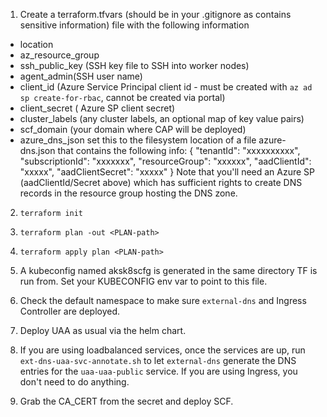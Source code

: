 1. Create a terraform.tfvars (should be in your .gitignore as contains sensitive information) file with the following information
-  location
-  az_resource_group 
-  ssh_public_key (SSH key file to SSH into worker nodes)
-  agent_admin(SSH user name)
-  client_id (Azure Service Principal client id - must be created with `az ad sp create-for-rbac`, cannot be created via portal)  
-  client_secret ( Azure SP client secret)
- cluster_labels (any cluster labels, an optional map of key value pairs)
- scf_domain (your domain where CAP will be deployed)
- azure_dns_json set this to the filesystem location of  a file azure-dns.json that contains the following info:
  {
    "tenantId": "xxxxxxxxxx",
    "subscriptionId": "xxxxxxx",
    "resourceGroup": "xxxxxx",
    "aadClientId": "xxxxx",
    "aadClientSecret": "xxxxx"
}
Note that you'll need an Azure SP (aadClientId/Secret above) which has sufficient rights to create DNS records in the resource group hosting the DNS zone.

2. `terraform init`

3. `terraform plan -out <PLAN-path>`

4. `terraform apply plan <PLAN-path>`

5. A kubeconfig named aksk8scfg is generated in the same directory TF is run from. Set your KUBECONFIG env var to point to this file.

6. Check the default namespace to make sure `external-dns` and Ingress Controller are deployed.

7. Deploy UAA as usual via the helm chart.

8. If you are using loadbalanced services, once the services are up, run `ext-dns-uaa-svc-annotate.sh` to let `external-dns` generate the DNS entries for the `uaa-uaa-public` service. If you are using Ingress, you don't need to do anything.

9. Grab the CA_CERT from the secret and deploy SCF. 
  
